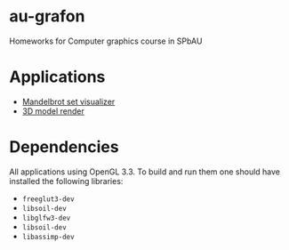 # au-grafon
Homeworks for Computer graphics course in SPbAU

# Applications
* [Mandelbrot set visualizer](https://github.com/fbocharov/au-grafon/tree/master/src/fractal)
* [3D model render](https://github.com/fbocharov/au-grafon/tree/master/src/3Dmodel)

# Dependencies
All applications using OpenGL 3.3. To build and run them one should have installed the following libraries:
* ```freeglut3-dev```
* ```libsoil-dev```
* ```libglfw3-dev```
* ```libsoil-dev```
* ```libassimp-dev```
